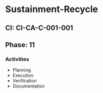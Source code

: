 # Sustainment-Recycle

## CI: CI-CA-C-001-001
## Phase: 11

### Activities
- Planning
- Execution
- Verification
- Documentation
